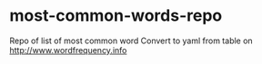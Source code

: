 # most-common-words-repo
Repo of list of most common word
Convert to yaml from table on http://www.wordfrequency.info
